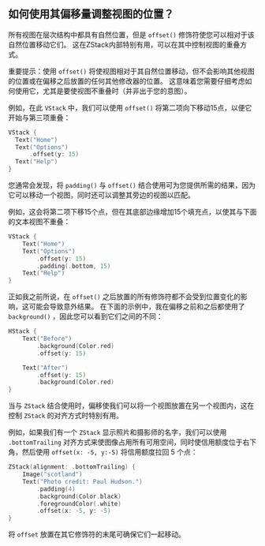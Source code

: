 如何使用其偏移量调整视图的位置？
----

所有视图在层次结构中都具有自然位置，但是 `offset()` 修饰符使您可以相对于该自然位置移动它们。 这在ZStack内部特别有用，可以在其中控制视图的重叠方式。

重要提示：使用 `offset()` 将使视图相对于其自然位置移动，但不会影响其他视图的位置或在偏移之后放置的任何其他修改器的位置。 这意味着您需要仔细考虑如何使用它，尤其是要使视图不重叠时（并非出于您的意图）。

例如，在此 `VStack` 中，我们可以使用 `offset()` 将第二项向下移动15点，以便它开始与第三项重叠：

```swift
VStack {
  Text("Home")
  Text("Options")
      .offset(y: 15)
  Text("Help")
}
```

您通常会发现，将 `padding()` 与 `offset()` 结合使用可为您提供所需的结果，因为它可以移动一个视图，同时还可以调整其旁边的视图以匹配。

例如，这会将第二项下移15个点，但在其底部边缘增加15个填充点，以使其与下面的文本视图不重叠：

```swift
VStack {
    Text("Home")
    Text("Options")
        .offset(y: 15)
        .padding(.bottom, 15)
    Text("Help")
}
```

正如我之前所说，在 `offset()` 之后放置的所有修饰符都不会受到位置变化的影响，这可能会导致意外结果。 在下面的示例中，我在偏移之前和之后都使用了 `background()` ，因此您可以看到它们之间的不同：

```swift
HStack {
    Text("Before")
        .background(Color.red)
        .offset(y: 15)

    Text("After")
        .offset(y: 15)
        .background(Color.red)
}
```

当与 `ZStack` 结合使用时，偏移使我们可以将一个视图放置在另一个视图内，这在控制 `ZStack` 的对齐方式时特别有用。

例如，如果我们有一个 `ZStack` 显示照片和摄影师的名字，我们可以使用 `.bottomTrailing` 对齐方式来使图像占用所有可用空间，同时使信用额度位于右下角，然后使用 `offset(x: -5, y:-5)` 将信用额度拉回 5 个点：

```swift
ZStack(alignment: .bottomTrailing) {
    Image("scotland")
    Text("Photo credit: Paul Hudson.")
        .padding(4)
        .background(Color.black)
        .foregroundColor(.white)
        .offset(x: -5, y: -5)
}
```

将 `offset` 放置在其它修饰符的末尾可确保它们一起移动。
